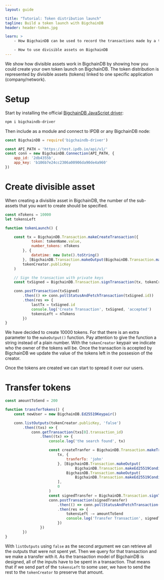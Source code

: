 ```yaml
---
layout: guide

title: "Tutorial: Token distribution launch"
tagline: Build a token launch with BigchainDB
header: header-token.jpg

learn: >
    - How BigchainDB can be used to record the transactions made by a token distribution launch

    - How to use divisible assets on BigchainDB
---
```


We show how divisible assets work in BigchainDB by showing how you could create your own token launch on BigchainDB. The token distribution is represented by divisible assets (tokens) linked to one specific application (company/network).

# Setup

Start by installing the official [BigchainDB JavaScript driver](https://github.com/bigchaindb/js-bigchaindb-driver):

```bash
npm i bigchaindb-driver
```

Then include as a module and connect to IPDB or any BigchainDB node:

```js
const BigchainDB = require('bigchaindb-driver')

const API_PATH = 'https://test.ipdb.io/api/v1/'
const conn = new BigchainDB.Connection(API_PATH, {
    app_id: '2db4355b',
    app_key: 'b106b7e24cc2306a00906da90de4a960'
})
```

# Create divisible asset

When creating a divisible asset in BigchainDB, the number of the sub-assets that you want to create should be specified.

```js
const nTokens = 10000
let tokensLeft

function tokenLaunch() {

    const tx = BigchainDB.Transaction.makeCreateTransaction({
            token: tokenName.value,
            number_tokens: nTokens
        }, {
            datetime: new Date().toString()
        }, [BigchainDB.Transaction.makeOutput(BigchainDB.Transaction.makeEd25519Condition(tokenCreator.publicKey), nTokens.toString())],
        tokenCreator.publicKey
    )

    // Sign the transaction with private keys
    const txSigned = BigchainDB.Transaction.signTransaction(tx, tokenCreator.privateKey)

    conn.postTransaction(txSigned)
        .then(() => conn.pollStatusAndFetchTransaction(txSigned.id))
        .then(res => {
            lastTx = txSigned.id
            console.log('Create Transaction', txSigned, 'accepted')
            tokensLeft = nTokens
        })
}
```

We have decided to create 10000 tokens. For that there is an extra parameter to the `makeOutput()` function. Pay attention to give the function a string instead of a plain number. With the `tokenCreator` keypair we indicate who the owner of the tokens will be. Once the transaction is accepted by BigchainDB we update the value of the tokens left in the possesion of the creator.

Once the tokens are created we can start to spread it over our users.

# Transfer tokens

```js
const amountToSend = 200

function transferTokens() {
    const newUser = new BigchainDB.Ed25519Keypair()

    conn.listOutputs(tokenCreator.publicKey, 'false')
        .then((txs) => {
            conn.getTransaction(txs[0].transaction_id)
                .then((tx) => {
                    console.log('the search found', tx)

                    const createTranfer = BigchainDB.Transaction.makeTransferTransaction(
                        tx, {
                            tranferTo: 'john'
                        }, [BigchainDB.Transaction.makeOutput(
                                BigchainDB.Transaction.makeEd25519Condition(tokenCreator.publicKey), (tokensLeft - amountToSend).toString()),
                            BigchainDB.Transaction.makeOutput(
                                BigchainDB.Transaction.makeEd25519Condition(newUser.publicKey), amountToSend)
                        ],
                        0
                    )
                    const signedTransfer = BigchainDB.Transaction.signTransaction(createTranfer, tokenCreator.privateKey)
                    conn.postTransaction(signedTransfer)
                        .then(() => conn.pollStatusAndFetchTransaction(signedTransfer.id))
                        .then(res => {
                            tokensLeft -= amountToSend
                            console.log('Transfer Transaction', signedTransfer.id, 'accepted')
                        })
                })
        })
}
```

With `listOutputs` using `false` as the second argument we can retrieve all the outputs that were not spent yet. Then we query for that transaction and we make a transfer with it. As the transaction model of BigchainDB is designed, all of the inputs have to be spent in a transaction. That means that if we send part of the `tokensLeft` to some user, we have to send the rest to the `tokenCreator` to preserve that amount.

